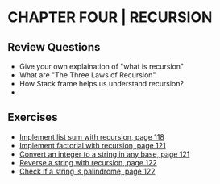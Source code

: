 # CHAPTER FOUR | RECURSION

## Review Questions
- Give your own explaination of "what is recursion"
- What are "The Three Laws of Recursion"
- How Stack frame helps us understand recursion?
- 


## Exercises
- [Implement list sum with recursion, page 118](./list_sum.py)
- [Implement factorial with recursion, page 121](./factorial.py)
- [Convert an integer to a string in any base, page 121](./base_converter.py)
- [Reverse a string with recursion, page 122](./reverse.py)
- [Check if a string is palindrome, page 122](./is_palindrome.py)